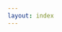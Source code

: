```yaml
---
layout: index
---
```


<!-- This file is used to permalink index to here so it can also display content -->
